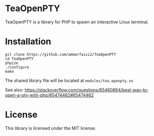 
# TeaOpenPTY
TeaOpenPTY is a library for PHP to spawn an interactive Linux terminal.

# Installation
```
git clone https://github.com/ammarfaizi2/TeaOpenPTY
cd TeaOpenPTY
phpize
./configure
make
```

The shared library file will be located at `modules/tea_openpty.so`

See also: https://stackoverflow.com/questions/65460864/best-way-to-open-a-pty-with-php/65474462#65474462

# License
This library is licensed under the MIT license.
